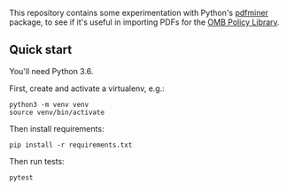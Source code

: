 This repository contains some experimentation with Python's
[pdfminer][] package, to see if it's useful in importing PDFs for
the [OMB Policy Library][].

## Quick start

You'll need Python 3.6.

First, create and activate a virtualenv, e.g.:

```
python3 -m venv venv
source venv/bin/activate
```

Then install requirements:

```
pip install -r requirements.txt
```

Then run tests:

```
pytest
```

[pdfminer]: https://github.com/pdfminer/pdfminer.six
[OMB Policy Library]: https://github.com/18F/omb-eregs
